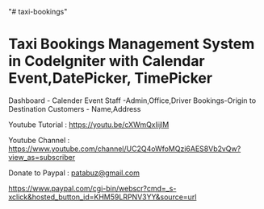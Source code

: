 "# taxi-bookings" 

Taxi Bookings Management System in CodeIgniter with Calendar Event,DatePicker, TimePicker
=========================================================================================

Dashboard - Calender Event
Staff -Admin,Office,Driver
Bookings-Origin to Destination
Customers - Name,Address


Youtube Tutorial : https://youtu.be/cXWmQxIijlM

Youtube Channel : https://www.youtube.com/channel/UC2Q4oWfoMQzi6AES8Vb2vQw?view_as=subscriber

Donate to Paypal : patabuz@gmail.com

https://www.paypal.com/cgi-bin/webscr?cmd=_s-xclick&hosted_button_id=KHM59LRPNV3YY&source=url
